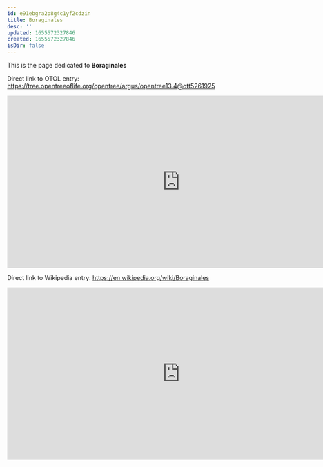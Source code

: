 ```yaml
---
id: e91ebgra2p8g4c1yf2cdzin
title: Boraginales
desc: ''
updated: 1655572327846
created: 1655572327846
isDir: false
---
```

This is the page dedicated to **Boraginales**


Direct link to OTOL entry: https://tree.opentreeoflife.org/opentree/argus/opentree13.4@ott5261925



<html>
    <body>
    <iframe src="https://tree.opentreeoflife.org/opentree/argus/opentree13.4@ott5261925"
    width="800" height="400" frameborder="0" allowfullscreen> </iframe>
    </body>
</html>
    


Direct link to Wikipedia entry: https://en.wikipedia.org/wiki/Boraginales



<html>
    <body>
    <iframe src="https://en.wikipedia.org/wiki/Boraginales"
    width="800" height="400" frameborder="0" allowfullscreen> </iframe>
    </body>
</html>
    
